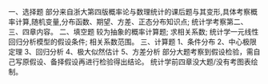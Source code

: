 一、选择题
 部分来自浙大第四版概率论与数理统计的课后题与其变形,具体考察概率计算,随机变量,分布函数、期望、方差、正态分布知识点;
 统计学考察第二、三、四章内容。
 二、填空题
 较为抽象的概率计算题;
 求相关系数;
 统计学一元线性回归分析模型的假设条件;
 相关系数范围。
 三、计算题
 1、条件分布
 2、中心极限定理
 3、回归分析
 4、极大似然估计
 5、方差分析
 部分大题考察到假设检验，需自己写原假设、备择假设再进行检验得出结论。
 统计学前四章没大题/没有考图表绘制。
 ​

 